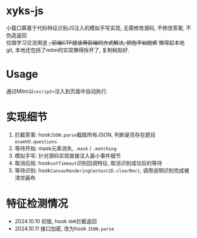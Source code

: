 # xyks-js
小猿口算基于代码特征识别JS注入的模拟手写实现, 无需修改源码, 不修改答案, 不伪造返回  
仅限学习交流用途 ~~, 前端CTF就该用前端的方式解决, 抓包不如脱裤~~
懒得起本地git, 本地还包括了mitm的实现懒得拆开了, 复制粘贴好.

# Usage
通过Mitm以`<script>`注入到页面中自动执行.

# 实现细节
1. 拦截答案: hook`JSON.parse`截取所有JSON, 判断是否存在题目`examVO.questions`
2. 等待开始: mask元素消失, `.mask` / `.matching`
3. 模拟手写: 针对源码实现直接注入最小事件细节
4. 取消后摇: hook`setTimeout`识别回调特征, 取消识别成功后的等待
5. 等待识别: hook`CanvasRenderingContext2D.clearRect`, 调用说明识别完成被清空画布

# 特征检测情况
* 2024.10.10 初版, hook `XHR`拦截返回
* 2024.10.11 接口加密, 改为hook `JSON.parse`

